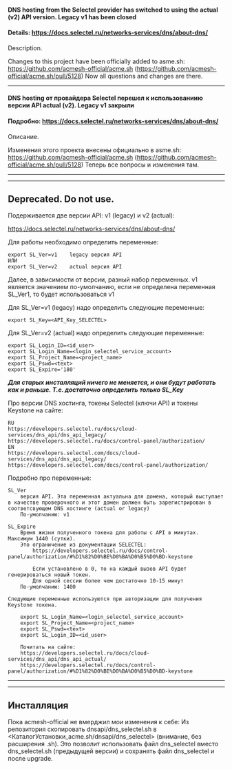 #### DNS hosting from the Selectel provider has switched to using the actual (v2) API version. Legacy v1 has been closed
#### Details: https://docs.selectel.ru/networks-services/dns/about-dns/

Description.

Changes to this project have been officially added to asme.sh: https://github.com/acmesh-official/acme.sh
(https://github.com/acmesh-official/acme.sh/pull/5128)
Now all questions and changes are there.

---
#### DNS hosting от провайдера Selectel перешел к использованиию версии API actual (v2). Legacy v1 закрыли
#### Подробно: https://docs.selectel.ru/networks-services/dns/about-dns/

Описание.

Изменения этого проекта внесены официально в asme.sh: https://github.com/acmesh-official/acme.sh
(https://github.com/acmesh-official/acme.sh/pull/5128)
Теперь все вопросы и изменения там.

---
---
## Deprecated. Do not use.

Подерживается две версии API: v1 (legacy) и v2 (actual):

https://docs.selectel.ru/networks-services/dns/about-dns/

Для работы необходимо определить переменные:

    export SL_Ver=v1    legacy версия API
    ИЛИ
    export SL_Ver=v2    actual версия API

Далее, в зависимости от версии, разный набор переменных.
v1 является значением по-умолчанию, если не определена переменная SL_Ver1, то будет использоваться v1

Для SL_Ver=v1 (legacy) надо определить следующие переменные:

    export SL_Key=<API_Key_SELECTEL>

Для SL_Ver=v2 (actual) надо определить следующие переменные:

    export SL_Login_ID=<id_user>
    export SL_Login_Name=<login_selectel_service_account>
    export SL_Project_Name=<project_name>
    export SL_Pswd=<text>
    export SL_Expire='180'

__*Для старых инсталляций ничего не меняется, и они будут работать как и раньше. Т.е. достаточно определить только SL_Key*__

Про версии DNS хостинга, токены Selectel (ключи API) и токены Keystone на сайте:

    RU
    https://developers.selectel.ru/docs/cloud-services/dns_api/dns_api_legacy/
    https://developers.selectel.ru/docs/control-panel/authorization/
    EN
    https://developers.selectel.com/docs/cloud-services/dns_api/dns_api_legacy/
    https://developers.selectel.com/docs/control-panel/authorization/


Подробно про переменные:

    SL_Ver
        версия API. Эта переменная актуальна для домена, который выступает в качестве проверочного и этот домен должен быть зарегистрирован в соответсвующем DNS хостинге (actual or legacy)
        По-умолчанию: v1

    SL_Expire
        Время жизни полученного токена для работы с API в минутах. Максимум 1440 (сутки).
        Это ограничение из документации SELECTEL:
            https://developers.selectel.ru/docs/control-panel/authorization/#%D1%82%D0%BE%D0%BA%D0%B5%D0%BD-keystone

            Если установлено в 0, то на каждый вызов API будет генерироваться новый токен.
            Для одной сессии более чем достаточно 10-15 минут
        По-умолчанию: 1400

    Следующие переменные используются при авторизации для получения Keystone токена.
        
        export SL_Login_Name=<login_selectel_service_account>
        export SL_Project_Name=<project_name>
        export SL_Pswd=<text>
        export SL_Login_ID=<id_user>

        Почитать на сайте:
        https://developers.selectel.ru/docs/cloud-services/dns_api/dns_api_actual/
        https://developers.selectel.ru/docs/control-panel/authorization/#%D1%82%D0%BE%D0%BA%D0%B5%D0%BD-keystone
_______________________________
_______________________________
## Инсталляция
Пока acmesh-official не вмерджил мои изменения к себе:
Из репозитория скопировать dnsapi/dns_selectel.sh в <КаталогУстановки_acme.sh/dnsapi/dns_selectel> (внимание, без расширения .sh). Это позволит использовать файл dns_selectel вместо dns_selectel.sh (предыдущей версии) и сохранять файл dns_selectel и после upgrade.
